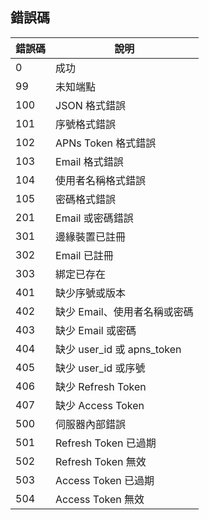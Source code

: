 

## 錯誤碼

| 錯誤碼 | 說明                               |
|-------|------------------------------------|
| 0     | 成功                               |
| 99    | 未知端點                           |
| 100   | JSON 格式錯誤                      |
| 101   | 序號格式錯誤                       |
| 102   | APNs Token 格式錯誤                |
| 103   | Email 格式錯誤                     |
| 104   | 使用者名稱格式錯誤                 |
| 105   | 密碼格式錯誤                       |
| 201   | Email 或密碼錯誤                   |
| 301   | 邊緣裝置已註冊                     |
| 302   | Email 已註冊                       |
| 303   | 綁定已存在                         |
| 401   | 缺少序號或版本                     |
| 402   | 缺少 Email、使用者名稱或密碼       |
| 403   | 缺少 Email 或密碼                  |
| 404   | 缺少 user_id 或 apns_token         |
| 405   | 缺少 user_id 或序號                |
| 406   | 缺少 Refresh Token                 |
| 407   | 缺少 Access Token                  |
| 500   | 伺服器內部錯誤                     |
| 501   | Refresh Token 已過期               |
| 502   | Refresh Token 無效                 |
| 503   | Access Token 已過期                |
| 504   | Access Token 無效                  |